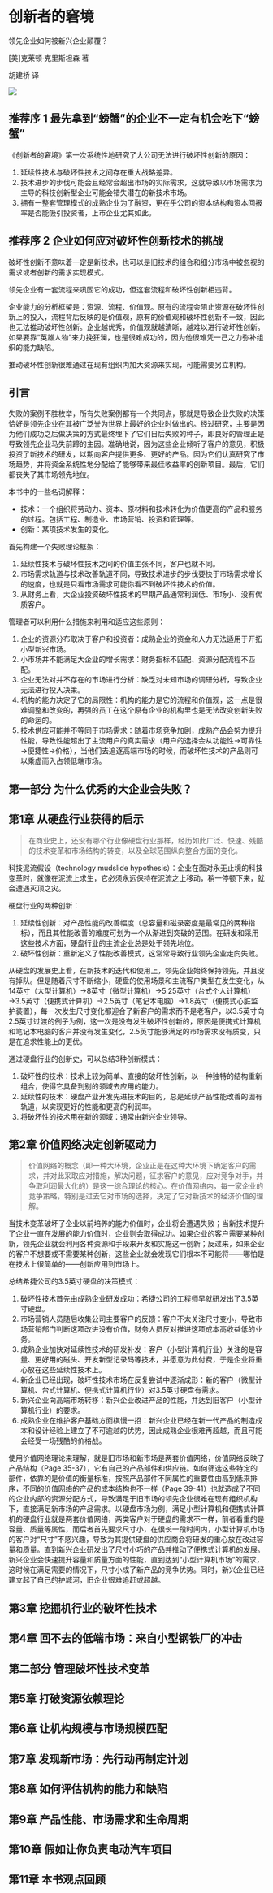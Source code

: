 创新者的窘境
========================================

领先企业如何被新兴企业颠覆？

[美]克莱顿·克里斯坦森 著

胡建桥 译

![](contents/wx-cover-235-1.png)

推荐序 1 最先拿到“螃蟹”的企业不一定有机会吃下“螃蟹”
------------------------------------------------------

《创新者的窘境》第一次系统性地研究了大公司无法进行破坏性创新的原因：

1. 延续性技术与破坏性技术之间存在重大战略差异。
2. 技术进步的步伐可能会且经常会超出市场的实际需求，这就导致以市场需求为主导的科技创新型企业可能会错失潜在的新技术市场。
3. 拥有一整套管理模式的成熟企业为了融资，更在乎公司的资本结构和资本回报率是否能吸引投资者，上市企业尤其如此。

推荐序 2 企业如何应对破坏性创新技术的挑战
------------------------------------------------------

破坏性创新不意味着一定是新技术，也可以是旧技术的组合和细分市场中被忽视的需求或者创新的需求实现模式。

领先企业有一套流程来巩固它的成功，但这套流程和破坏性创新相违背。

企业能力的分析框架是：资源、流程、价值观。原有的流程会阻止资源在破坏性创新上的投入，流程背后反映的是价值观，原有的价值观和破坏性创新不一致，因此也无法推动破坏性创新。企业越优秀，价值观就越清晰，越难以进行破坏性创新。如果要靠“英雄人物”来力挽狂澜，也是很难成功的，因为他很难凭一己之力弥补组织的能力缺陷。

推动破坏性创新很难通过在现有组织内加大资源来实现，可能需要另立机构。

引言
------------------------------------------------------

失败的案例不胜枚举，所有失败案例都有一个共同点，那就是导致企业失败的决策恰好是领先企业在其被广泛誉为世界上最好的企业时做出的。经过研究，主要是因为他们成功之后做决策的方式最终埋下了它们日后失败的种子，即良好的管理正是导致领先企业马失前蹄的主因。准确地说，因为这些企业倾听了客户的意见，积极投资了新技术的研发，以期向客户提供更多、更好的产品。因为它们认真研究了市场趋势，并将资金系统性地分配给了能够带来最佳收益率的创新项目。最后，它们都丧失了其市场领先地位。

本书中的一些名词解释：

- 技术：一个组织将劳动力、资本、原材料和技术转化为价值更高的产品和服务的过程。包括工程、制造业、市场营销、投资和管理等。
- 创新：某项技术发生的变化。

首先构建一个失败理论框架：

1. 延续性技术与破坏性技术之间的价值主张不同，客户也就不同。
2. 市场需求轨道与技术改善轨道不同，导致技术进步的步伐要快于市场需求增长的速度，也就是只看市场需求可能你看不到破坏性技术的价值。
3. 从财务上看，大企业投资破坏性技术的早期产品通常利润低、市场小、没有优质客户。

管理者可以利用什么措施来利用和适应这些原则：

1. 企业的资源分布取决于客户和投资者：成熟企业的资金和人力无法适用于开拓小型新兴市场。
2. 小市场并不能满足大企业的增长需求：财务指标不匹配、资源分配流程不匹配。
3. 企业无法对并不存在的市场进行分析：缺乏对未知市场的调研分析，导致企业无法进行投入决策。
4. 机构的能力决定了它的局限性：机构的能力是它的流程和价值观，这一点是很难调整和改变的，再强的员工在这个原有企业的机构里也是无法改变创新失败的命运的。
5. 技术供应可能并不等同于市场需求：随着市场竞争加剧，成熟产品会努力提升性能，导致性能超出了主流用户的真实需求（用户的选择会从功能性→可靠性→便捷性→价格），当他们去追逐高端市场的时候，而破坏性技术的产品则可以乘虚而入占领低端市场。

第一部分 为什么优秀的大企业会失败？
------------------------------------------------------

第1章 从硬盘行业获得的启示
------------------------------------------------------

> 在商业史上，还没有哪个行业像硬盘行业那样，经历如此广泛、快速、残酷的技术变革和市场结构的转变，以及全球范围纵向整合方面的变化。

科技泥流假设（technology mudslide hypothesis）：企业在面对永无止境的科技变革时，就像在泥流上求生，它必须永远保持在泥流之上移动，稍一停顿下来，就会遭遇灭顶之灾。

硬盘行业的两种创新：

1. 延续性创新：对产品性能的改善幅度（总容量和磁录密度是最常见的两种指标），而且其性能改善的难度可划为一个从渐进到突破的范围。在研发和采用这些技术方面，硬盘行业的主流企业总是处于领先地位。
2. 破坏性创新：重新定义了性能改善模式，这常常导致行业领先企业走向失败。

从硬盘的发展史上看，在新技术的迭代和使用上，领先企业始终保持领先，并且没有掉队。但是随着尺寸不断缩小，硬盘的使用场景和主流客户类型在发生变化，从14英寸（大型计算机）→8英寸（微型计算机）→5.25英寸（台式个人计算机）→3.5英寸（便携式计算机）→2.5英寸（笔记本电脑）→1.8英寸（便携式心脏监护装置），每一次发生尺寸变化都迎合了新客户的需求而不是老客户，以3.5英寸向2.5英寸过渡的例子为例，这一次是没有发生破坏性创新的，原因是便携式计算机和笔记本电脑的客户并没有发生变化，2.5英寸能够满足的市场需求没有质变，只是在追求性能上的更优。

通过硬盘行业的创新史，可以总结3种创新模式：

1. 破坏性的技术：技术上较为简单、直接的破坏性创新，以一种独特的结构重新组合，使得它具备到别的领域去应用的能力。
2. 延续性的技术：硬盘产业开发先进技术的目的，总是延续产品性能改善的固有轨道，以实现更好的性能和更高的利润率。
3. 将破坏性的技术用在新的领域：通常由新兴企业领导。

第2章 价值网络决定创新驱动力
------------------------------------------------------

> 价值网络的概念（即一种大环境，企业正是在这种大环境下确定客户的需求，并对此采取应对措施，解决问题，征求客户的意见，应对竞争对手，并争取利润最大化的）是这一综合理论的核心。在价值网络内，每一家企业的竞争策略，特别是过去它对市场的选择，决定了它对新技术的经济价值的理解。

当技术变革破坏了企业以前培养的能力价值时，企业将会遭遇失败；当新技术提升了企业一直在发展的能力价值时，企业则会取得成功。如果企业的客户需要某种创新，领先企业就会利用各种资源和手段来开发和实施这一创新；反过来，如果企业的客户不想要或不需要某种创新，这些企业就会发现它们根本不可能将——哪怕是在技术上很简单的——创新应用到市场上。

总结希捷公司的3.5英寸硬盘的决策模式：

1. 破坏性技术首先由成熟企业研发成功：希捷公司的工程师早就研发出了3.5英寸硬盘。
2. 市场营销人员随后收集公司主要客户的反馈：客户不太关注尺寸变小，导致市场营销部门判断这项改进没有价值，财务人员反对推进这项成本高收益低的业务。
3. 成熟企业加快对延续性技术的研发补发：客户（小型计算机行业）关注的是容量、更好用的磁头、开发新型记录码等技术，并愿意为此付费，于是企业将重心放在这些延续性技术上。
4. 新企业已经出现，破坏性技术市场在反复尝试中逐渐成形：新的客户（微型计算机、台式计算机、便携式计算机行业）对3.5英寸硬盘有需求。
5. 新兴企业向高端市场转移：新兴企业改进产品的性能，并达到旧客户（小型计算机行业）的要求。
6. 成熟企业在维护客户基础方面棋慢一招：新兴企业已经在新一代产品的制造成本和设计经验上建立了不可逾越的优势，因此成熟企业很难再超越，而且可能会经受一场残酷的价格战。

使用价值网络理论来理解，就是旧市场和新市场是两套价值网络，价值网络反映了产品结构（Page 35-37），它有自己的产品部件和供应链。如何筛选这些特定的部件，依靠的是价值的衡量标准，按照产品部件不同属性的重要性由高到低来排序，不同的价值网络的产品的成本结构也不一样（Page 39-41）也就造成了不同的企业内部的资源分配方式，导致满足于旧市场的领先企业很难在现有组织机构下，直接满足新市场的产品需求。以硬盘市场为例，满足小型计算机和便携式计算机的硬盘行业就是两套价值网络，两类客户对于硬盘的需求不一样，前者看重的是容量、质量等属性，而后者首先要求尺寸小，在很长一段时间内，小型计算机市场的客户对“尺寸”不感兴趣，导致为其提供硬盘的供应商会将研发的重心放在改进容量和质量。直到新兴企业研发出了尺寸小巧的产品并推动了便携式计算机的发展。新兴企业会快速提升容量和质量方面的性能，直到达到“小型计算机市场”的需求，这时候在满足需要的情况下，尺寸小成了新产品的竞争优势。同时，新兴企业已经建立起了自己的护城河，旧企业很难追赶或超越。

第3章 挖掘机行业的破坏性技术
------------------------------------------------------

第4章 回不去的低端市场：来自小型钢铁厂的冲击
------------------------------------------------------

第二部分 管理破坏性技术变革
------------------------------------------------------

第5章 打破资源依赖理论
------------------------------------------------------

第6章 让机构规模与市场规模匹配
------------------------------------------------------

第7章 发现新市场：先行动再制定计划
------------------------------------------------------

第8章 如何评估机构的能力和缺陷
------------------------------------------------------

第9章 产品性能、市场需求和生命周期
------------------------------------------------------

第10章 假如让你负责电动汽车项目
------------------------------------------------------

第11章 本书观点回顾
------------------------------------------------------